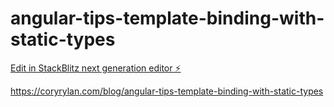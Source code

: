 # angular-tips-template-binding-with-static-types

[Edit in StackBlitz next generation editor ⚡️](https://stackblitz.com/~/github.com/coryrylan/angular-tips-template-binding-with-static-types)

https://coryrylan.com/blog/angular-tips-template-binding-with-static-types